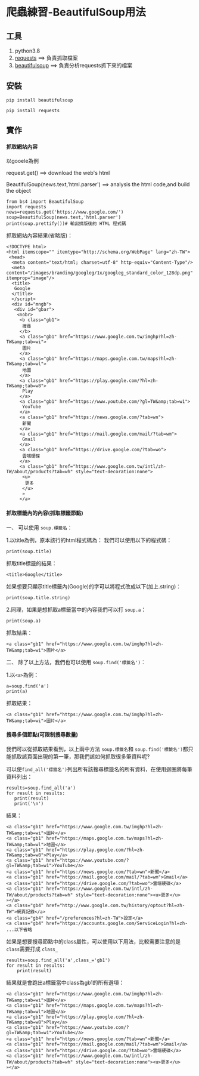 # 爬蟲練習-BeautifulSoup用法
## 工具
1.  python3.8
2.  [requests]() ==> 負責抓取檔案
3.  [beautifulsoup](https://web.archive.org/web/20170127002045/https://www.crummy.com/software/BeautifulSoup/bs4/doc/) ==> 負責分析requests抓下來的檔案
## 安裝
```
pip install beautifulsoup
```

```
pip install requests
```
## 實作
#### 抓取網站內容
以gooele為例

request.get() ==> download the web's html

BeautifulSoup(news.text,'html.parser') ==> analysis the html code,and build the object

```
from bs4 import BeautifulSoup
import requests
news=requests.get('https://www.google.com/')
soup=BeautifulSoup(news.text,'html.parser')
print(soup.prettify())# 輸出排版後的 HTML 程式碼
```
抓取網站內容結果(省略版)：
```
<!DOCTYPE html>
<html itemscope="" itemtype="http://schema.org/WebPage" lang="zh-TW">
 <head>
  <meta content="text/html; charset=utf-8" http-equiv="Content-Type"/>
  <meta content="/images/branding/googleg/1x/googleg_standard_color_128dp.png" itemprop="image"/>
  <title>
   Google
  </title>
  </script>
  <div id="mngb">
   <div id="gbar">
    <nobr>
     <b class="gb1">
      搜尋
     </b>
     <a class="gb1" href="https://www.google.com.tw/imghp?hl=zh-TW&amp;tab=wi">
      圖片
     </a>
     <a class="gb1" href="https://maps.google.com.tw/maps?hl=zh-TW&amp;tab=wl">
      地圖
     </a>
     <a class="gb1" href="https://play.google.com/?hl=zh-TW&amp;tab=w8">
      Play
     </a>
     <a class="gb1" href="https://www.youtube.com/?gl=TW&amp;tab=w1">
      YouTube
     </a>
     <a class="gb1" href="https://news.google.com/?tab=wn">
      新聞
     </a>
     <a class="gb1" href="https://mail.google.com/mail/?tab=wm">
      Gmail
     </a>
     <a class="gb1" href="https://drive.google.com/?tab=wo">
      雲端硬碟
     </a>
     <a class="gb1" href="https://www.google.com.tw/intl/zh-TW/about/products?tab=wh" style="text-decoration:none">
      <u>
       更多
      </u>
      »
     </a>

```
#### 抓取標籤內的內容(抓取標籤節點)
一、 可以使用 `soup.標籤名`：

 1.以title為例，原本該行的html程式碼為：<title>Google</title>
 我們可以使用以下的程式碼：
  ```
  print(soup.title)
  ```
 抓取title標籤的結果：
  ```
  <title>Google</title>
  ```
 如果想要只顯示title標籤內(Google)的字可以將程式改成以下(加上.string)：
  ```
  print(soup.title.string)
  ```
 2.同理，如果是想抓取a標籤當中的內容我們可以打 `soup.a`：
  ```
  print(soup.a)
  ```
 抓取結果：
  ```
  <a class="gb1" href="https://www.google.com.tw/imghp?hl=zh-TW&amp;tab=wi">圖片</a> 
  ```

二、 除了以上方法，我們也可以使用 `soup.find('標籤名')`：

1.以`<a>`為例：
 ```
 a=soup.find('a')
 print(a) 
 ```
抓取結果：
 ```
 <a class="gb1" href="https://www.google.com.tw/imghp?hl=zh-TW&amp;tab=wi">圖片</a>
 ```
 
#### 搜尋多個節點(可限制搜尋數量)
 
我們可以從抓取結果看到，以上兩中方法 `soup.標籤名`和 `soup.find('標籤名')`都只能抓取該頁面出現的第一筆，那我們該如何抓取很多筆資料呢?

可以使`find_all('標籤名')`列出所有該搜尋標籤名的所有資料，在使用迴圈將每筆資料列出：
 ```
 results=soup.find_all('a')
 for result in results:
    print(result)
    print('\n')
 ```
結果：
```
<a class="gb1" href="https://www.google.com.tw/imghp?hl=zh-TW&amp;tab=wi">圖片</a>
<a class="gb1" href="https://maps.google.com.tw/maps?hl=zh-TW&amp;tab=wl">地圖</a>
<a class="gb1" href="https://play.google.com/?hl=zh-TW&amp;tab=w8">Play</a>
<a class="gb1" href="https://www.youtube.com/?gl=TW&amp;tab=w1">YouTube</a>
<a class="gb1" href="https://news.google.com/?tab=wn">新聞</a>
<a class="gb1" href="https://mail.google.com/mail/?tab=wm">Gmail</a>
<a class="gb1" href="https://drive.google.com/?tab=wo">雲端硬碟</a>
<a class="gb1" href="https://www.google.com.tw/intl/zh-TW/about/products?tab=wh" style="text-decoration:none"><u>更多</u> »</a>
<a class="gb4" href="http://www.google.com.tw/history/optout?hl=zh-TW">網頁記錄</a>
<a class="gb4" href="/preferences?hl=zh-TW">設定</a>
<a class="gb4" href="https://accounts.google.com/ServiceLogin?hl=zh-
...以下省略
```
如果是想要搜尋節點中的class屬性，可以使用以下用法，比較需要注意的是 `class`需要打成 `class_`
```
results=soup.find_all('a',class_='gb1')
for result in results:
    print(result)
```
結果就是會跑出a標籤當中class為gb1的所有選項：
```
<a class="gb1" href="https://www.google.com.tw/imghp?hl=zh-TW&amp;tab=wi">圖片</a>
<a class="gb1" href="https://maps.google.com.tw/maps?hl=zh-TW&amp;tab=wl">地圖</a>
<a class="gb1" href="https://play.google.com/?hl=zh-TW&amp;tab=w8">Play</a>
<a class="gb1" href="https://www.youtube.com/?gl=TW&amp;tab=w1">YouTube</a>
<a class="gb1" href="https://news.google.com/?tab=wn">新聞</a>
<a class="gb1" href="https://mail.google.com/mail/?tab=wm">Gmail</a>
<a class="gb1" href="https://drive.google.com/?tab=wo">雲端硬碟</a>
<a class="gb1" href="https://www.google.com.tw/intl/zh-TW/about/products?tab=wh" style="text-decoration:none"><u>更多</u> »</a>
```




